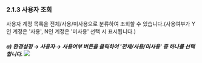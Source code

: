### 2.1.3 사용자 조회 

사용자 계정 목록을 전체/사용/미사용으로 분류하여 조회할 수 있습니다.\(사용여부가 Y인 계정은 '사용', N인 계정은 '미사용' 선택 시 표시됩니다.\)

##### a\)    환경설정 → 사용자 →  사용여부 버튼을 클릭하여 '전체/사용/미사용' 중 하나를 선택합니다.  ![](/assets/사용자조회.png)



